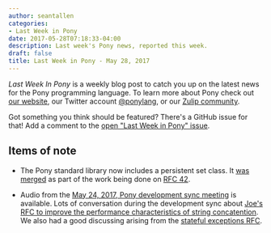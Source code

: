 ```yaml
---
author: seantallen
categories:
- Last Week in Pony
date: 2017-05-28T07:18:33-04:00
description: Last week's Pony news, reported this week.
draft: false
title: Last Week in Pony - May 28, 2017
---
```


_Last Week In Pony_ is a weekly blog post to catch you up on the latest news for the Pony programming language. To learn more about Pony check out [our website](https://ponylang.io), our Twitter account [@ponylang](https://twitter.com/ponylang), or our [Zulip community](https://ponylang.zulipchat.com).

Got something you think should be featured? There's a GitHub issue for that! Add a comment to the [open "Last Week in Pony" issue](https://github.com/ponylang/ponylang.github.io/issues?q=is%3Aissue+is%3Aopen+label%3Alast-week-in-pony).
<!--more-->


## Items of note

- The Pony standard library now includes a persistent set class. It [was merged](https://github.com/ponylang/ponyc/pull/1925) as part of the work being done on [RFC 42](https://github.com/ponylang/rfcs/blob/main/text/0042-more-persistent-collections.md).

- Audio from the [May 24, 2017, Pony development sync meeting](https://sync-recordings.ponylang.io/r/2017_05_24.m4a) is available. Lots of conversation during the development sync about [Joe's RFC to improve the performance characteristics of string concatention](https://github.com/ponylang/rfcs/pull/90). We also had a good discussing arising from the [stateful exceptions RFC](https://github.com/ponylang/rfcs/pull/76).


